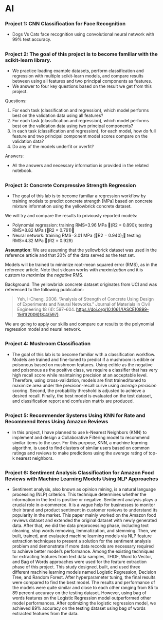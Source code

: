# AI
### Project 1: CNN Classification for Face Recognition 
* Dogs Vs Cats face recognition using convolutional neural network with 99% test accuracy.
##
### Project 2: The goal of this project is to become familiar with the scikit-learn library.
* We practice loading example datasets, perform classification and regression with multiple scikit-learn models, and compare results between using all features and two principal components as features.
* We answer to four key questions based on the result we get from this project.

Questions:
1. For each task (classification and regression), which model performs best on the validation data using all features?
2. For each task (classification and regression), which model performs best on the validation data using two principal components?
3. In each task (classification and regression), for each model, how do full feature and two principal component model scores compare on the validation data?
4. Do any of the models underfit or overfit? 

Answers:
* All the answers and necessary information is provided in the related notebook.
##
### Project 3: Concrete Compressive Strength Regression
* The goal of this lab is to become familiar a regression workflow by training models to predict concrete strength \[MPa\] based on concrete mixture information using the yellowbrick concrete dataset.

We will try and compare the results to priviously reported models:
- Polynomial regression: training RMS=3.96 MPa 􏰀(R2 = 0.890); testing RMS=8.82 MPa (􏰀R2 = 0.791)􏰁 
- Neural network: training RMS=3.01 MPa (􏰀R2 = 0.940);􏰁 testing RMS=4.32 MPa 􏰀(R2 = 0.929)

**Assumption:** We are assuming that the yellowbrick dataset was used in the reference article and that 20% of the data served as the test set.

Models will be trained to minimize root-mean squared error (RMS), as in the reference article. Note that sklearn works with *maximization* and it is custom to *maximize* the *negative* RMS.

Background: The yellowbrick concrete dataset originates from UCI and was referenced to the following publication:
>Yeh, I-Cheng. 2006. “Analysis of Strength of Concrete Using Design of Experiments and Neural Networks.” Journal of Materials in Civil Engineering 18 (4): 597–604. https://doi.org/10.1061/(ASCE)0899-1561(2006)18:4(597).

We are going to apply our skills and compare our results to the polynomial regression model and neural network.
##
### Project 4: Mushroom Classification
* The goal of this lab is to become familiar with a classification workflow. Models are trained and fine-tuned to predict if a mushroom is edible or poisonous based on mushroom features. Using edible as the negative and poisonous as the positive class, we require a classifier that has very high recall score while maintaining precision at an acceptable level. Therefore, using cross-validation, models are first trained/tuned to maximize area under the precision-recall curve using *average precision* scoring. Second, the probability threshold is adjusted to achieve a desired recall. Finally, the best model is evaluated on the test dataset, and classification report and confusion matrix are produced.
##
### Project 5: Recommender Systems Using KNN for Rate and Recommend Items Using Amazon Reviews
* In this project, I have planned to use k-Nearest Neighbors (KNN) to implement and design a Collaborative Filtering model to recommend similar items to the user. For this purpose, KNN, a machine learning algorithm, is used to find clusters of similar users based on common ratings and reviews to make predictions using the average rating of top-k nearest neighbors.
##
### Project 6: Sentiment Analysis Classification for Amazon Food Reviews with Machine Learning Models Using NLP Approaches
* Sentiment analysis, also known as opinion mining, is a natural language processing (NLP) criterion. This technique determines whether the information in the text is positive or negative. Sentiment analysis plays a crucial role in e-commerce. It is a vague help for businesses to monitor their brand and product sentiment in customer reviews to understand its popularity in the market. This paper mainly worked on the Amazon food reviews dataset and extended the original dataset with newly generated data. After that, we did the data preprocessing phase, including text cleaning, stop words removing, lemmatization, and stemming. Then, we built, trained, and evaluated machine learning models via NLP feature extraction techniques to present a solution for the sentiment analysis problem and demonstrate if more data records are necessary required to achieve better model’s performance. Among the existing techniques for extracting features from text data samples, TFIDF, Word to Vector, and Bag of Words approaches were used for the feature extraction phase of this project. This study designed, built, and used three different machine learning models named Logistic Regression, Decision Tree, and Random Forest. After hyperparameter tuning, the final results were compared to find the best model. The results and performance of the models were quite similar and close to each other ranging from 85 to 89 percent accuracy on the testing dataset. However, using bag of words features on the Logistic Regression model outperformed other model performances. After optimizing the logistic regression model, we achieved 89% accuracy on the testing dataset using bag of words extracted features from the data.
